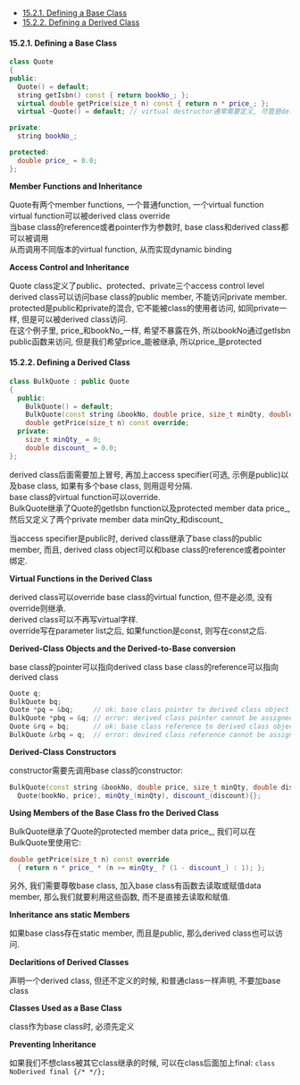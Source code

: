 <!-- TOC -->

- [15.2.1. Defining a Base Class](#1521-defining-a-base-class)
- [15.2.2. Defining a Derived Class](#1522-defining-a-derived-class)

<!-- /TOC -->

<a id="markdown-1521-defining-a-base-class" name="1521-defining-a-base-class"></a>
#### 15.2.1. Defining a Base Class

```cpp
class Quote
{
public:
  Quote() = default;
  string getIsbn() const { return bookNo_; };
  virtual double getPrice(size_t n) const { return n * price_; };
  virtual ~Quote() = default; // virtual destructor通常需要定义, 尽管是default

private:
  string bookNo_;

protected:
  double price_ = 0.0;
};
```
**Member Functions and Inheritance**

Quote有两个member functions, 一个普通function, 一个virtual function  
virtual function可以被derived class override  
当base class的reference或者pointer作为参数时, base class和derived class都可以被调用  
从而调用不同版本的virtual function, 从而实现dynamic binding

**Access Control and Inheritance**

Quote class定义了public、protected、private三个access control level  
derived class可以访问base class的public member, 不能访问private member.  
protected是public和private的混合, 它不能被class的使用者访问, 如同private一样, 但是可以被derived class访问.  
在这个例子里, price_和bookNo_一样, 希望不暴露在外, 所以bookNo通过getIsbn public函数来访问, 但是我们希望price_能被继承, 所以price_是protected

<a id="markdown-1522-defining-a-derived-class" name="1522-defining-a-derived-class"></a>
#### 15.2.2. Defining a Derived Class

```cpp
class BulkQuote : public Quote
{
  public:
    BulkQuote() = default;
    BulkQuote(const string &bookNo, double price, size_t minQty, double discount);
    double getPrice(size_t n) const override;
  private:
    size_t minQty_ = 0;
    double discount_ = 0.0;
};
```

derived class后面需要加上冒号, 再加上access specifier(可选, 示例是public)以及base class, 如果有多个base class, 则用逗号分隔.  
base class的virtual function可以override.  
BulkQuote继承了Quote的getIsbn function以及protected member data price_, 然后又定义了两个private member data minQty_和discount_

当access specifier是public时, derived class继承了base class的public member, 而且, derived class object可以和base class的reference或者pointer绑定. 

**Virtual Functions in the Derived Class**

derived class可以override base class的virtual function, 但不是必须, 没有override则继承.  
derived class可以不再写virtual字样.  
override写在parameter list之后, 如果function是const, 则写在const之后.

**Derived-Class Objects and the Derived-to-Base conversion**

base class的pointer可以指向derived class
base class的reference可以指向derived class

```cpp
Quote q;
BulkQuote bq;
Quote *pq = &bq;     // ok: base class pointer to derived class object
BulkQuote *pbq = &q; // error: derived class pointer cannot be assigned to base class
Quote &rq = bq;      // ok: base class reference to derived class object
BulkQuote &rbq = q;  // error: devired class reference cannot be assigned to base class
```

**Derived-Class Constructors**

constructor需要先调用base class的constructor:
```cpp
BulkQuote(const string &bookNo, double price, size_t minQty, double discount) :
  Quote(bookNo, price), minQty_(minQty), discount_(discount){};
```

**Using Members of the Base Class fro the Derived Class**

BulkQuote继承了Quote的protected member data price_, 我们可以在BulkQuote里使用它:
```cpp
double getPrice(size_t n) const override 
  { return n * price_ * (n >= minQty_ ? (1 - discount_) : 1); };
```

另外, 我们需要尊敬base class, 加入base class有函数去读取或赋值data member, 那么我们就要利用这些函数, 而不是直接去读取和赋值.

**Inheritance ans static Members**

如果base class存在static member, 而且是public, 那么derived class也可以访问.

**Declaritions of Derived Classes**

声明一个derived class, 但还不定义的时候, 和普通class一样声明, 不要加base class

**Classes Used as a Base Class**

class作为base class时, 必须先定义

**Preventing Inheritance**

如果我们不想class被其它class继承的时候, 可以在class后面加上final:
`class NoDerived final {/* */};`